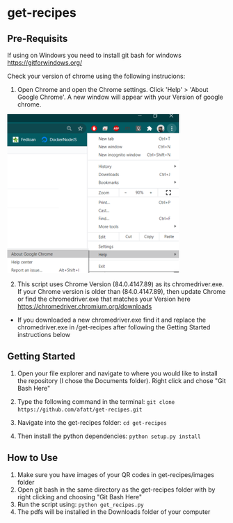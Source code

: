 # get-recipes

## Pre-Requisits

If using on Windows you need to install git bash for windows https://gitforwindows.org/

Check your version of chrome using the following instrucions:

1. Open Chrome and open the Chrome settings. Click 'Help' > 'About Google Chrome'. A new window will appear with your Version of google chrome.

  ![](https://github.com/afatt/get-recipes/blob/master/google_settings.png)

2. This script uses Chrome Version (84.0.4147.89) as its chromedriver.exe. If your Chrome version is older than (84.0.4147.89), then update Chrome or find the chromedriver.exe that matches your Version here https://chromedriver.chromium.org/downloads

  - If you downloaded a new chromedriver.exe find it and replace the chromedriver.exe in /get-recipes after following the Getting Started instructions below

## Getting Started

1. Open your file explorer and navigate to where you would like to install the repository (I chose the Documents folder). Right click and chose "Git Bash Here"

2. Type the following command in the terminal: ```git clone https://github.com/afatt/get-recipes.git```
  
3. Navigate into the get-recipes folder: ```cd get-recipes```

4. Then install the python dependencies: ```python setup.py install```

## How to Use

1. Make sure you have images of your QR codes in get-recipes/images folder
2. Open git bash in the same directory as the get-recipes folder with by right clicking and choosing "Git Bash Here"
3. Run the script using: ```python get_recipes.py```
4. The pdfs will be installed in the Downloads folder of your computer
